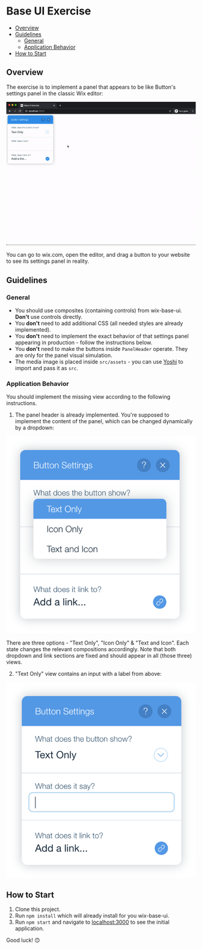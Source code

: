 # Base UI Exercise

- [Overview](#overview)
- [Guidelines](#guidelines)
  - [General](#general)
  - [Application Behavior](#application-behavior)
- [How to Start](#how-to-start)

## Overview

The exercise is to implement a panel that appears to be like Button's settings panel in the classic Wix editor:

<p align="center">
  <img src="images/demo.gif" width="800">
</p>

You can go to wix.com, open the editor, and drag a button to your website to see its settings panel in reality.

## Guidelines

### General

- You should use composites (containing controls) from wix-base-ui. **Don't** use controls directly.
- You **don't** need to add additional CSS (all needed styles are already implemented).
- You **don't** need to implement the exact behavior of that settings panel appearing in production - follow the instructions below.
- You **don't** need to make the buttons inside `PanelHeader` operate. They are only for the panel visual simulation.
- The media image is placed inside `src/assets` - you can use [Yoshi](https://bo.wix.com/pages/yoshi/docs/styles-and-assets/assets/) to import and pass it as `src`.

### Application Behavior

You should implement the missing view according to the following instructions.

1. The panel header is already implemented. You're supposed to implement the content of the panel, which can be changed dynamically by a dropdown:

<p align="center">
  <img src="images/1.png" width="600">
</p>

There are three options - "Text Only", "Icon Only" & "Text and Icon". Each state changes the relevant compositions accordingly. Note that both dropdown and link sections are fixed and should appear in all (those three) views.

2. "Text Only" view contains an input with a label from above:

<p align="center">
  <img src="images/2.png" width="600">
</p>

## How to Start

1. Clone this project.
2. Run `npm install` which will already install for you wix-base-ui.
3. Run `npm start` and navigate to [localhost:3000](localhost:3000) to see the initial application.

Good luck! 🙃
